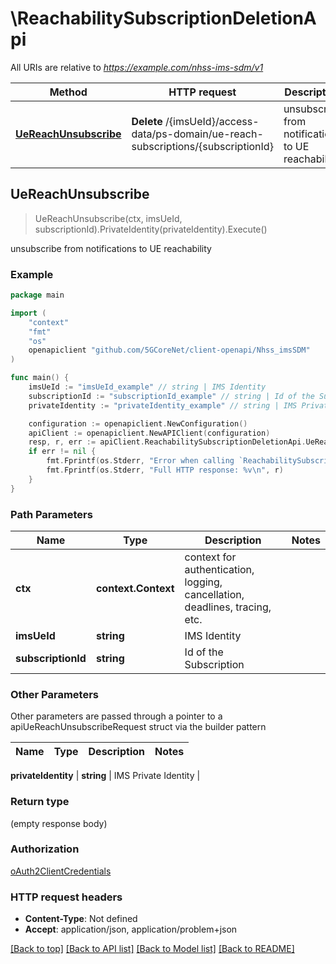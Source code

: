 # \ReachabilitySubscriptionDeletionApi

All URIs are relative to *https://example.com/nhss-ims-sdm/v1*

Method | HTTP request | Description
------------- | ------------- | -------------
[**UeReachUnsubscribe**](ReachabilitySubscriptionDeletionApi.md#UeReachUnsubscribe) | **Delete** /{imsUeId}/access-data/ps-domain/ue-reach-subscriptions/{subscriptionId} | unsubscribe from notifications to UE reachability



## UeReachUnsubscribe

> UeReachUnsubscribe(ctx, imsUeId, subscriptionId).PrivateIdentity(privateIdentity).Execute()

unsubscribe from notifications to UE reachability

### Example

```go
package main

import (
    "context"
    "fmt"
    "os"
    openapiclient "github.com/5GCoreNet/client-openapi/Nhss_imsSDM"
)

func main() {
    imsUeId := "imsUeId_example" // string | IMS Identity
    subscriptionId := "subscriptionId_example" // string | Id of the Subscription
    privateIdentity := "privateIdentity_example" // string | IMS Private Identity (optional)

    configuration := openapiclient.NewConfiguration()
    apiClient := openapiclient.NewAPIClient(configuration)
    resp, r, err := apiClient.ReachabilitySubscriptionDeletionApi.UeReachUnsubscribe(context.Background(), imsUeId, subscriptionId).PrivateIdentity(privateIdentity).Execute()
    if err != nil {
        fmt.Fprintf(os.Stderr, "Error when calling `ReachabilitySubscriptionDeletionApi.UeReachUnsubscribe``: %v\n", err)
        fmt.Fprintf(os.Stderr, "Full HTTP response: %v\n", r)
    }
}
```

### Path Parameters


Name | Type | Description  | Notes
------------- | ------------- | ------------- | -------------
**ctx** | **context.Context** | context for authentication, logging, cancellation, deadlines, tracing, etc.
**imsUeId** | **string** | IMS Identity | 
**subscriptionId** | **string** | Id of the Subscription | 

### Other Parameters

Other parameters are passed through a pointer to a apiUeReachUnsubscribeRequest struct via the builder pattern


Name | Type | Description  | Notes
------------- | ------------- | ------------- | -------------


 **privateIdentity** | **string** | IMS Private Identity | 

### Return type

 (empty response body)

### Authorization

[oAuth2ClientCredentials](../README.md#oAuth2ClientCredentials)

### HTTP request headers

- **Content-Type**: Not defined
- **Accept**: application/json, application/problem+json

[[Back to top]](#) [[Back to API list]](../README.md#documentation-for-api-endpoints)
[[Back to Model list]](../README.md#documentation-for-models)
[[Back to README]](../README.md)

